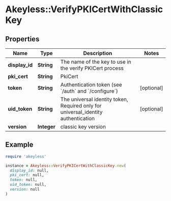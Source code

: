 # Akeyless::VerifyPKICertWithClassicKey

## Properties

| Name | Type | Description | Notes |
| ---- | ---- | ----------- | ----- |
| **display_id** | **String** | The name of the key to use in the verify PKICert process |  |
| **pki_cert** | **String** | PkiCert |  |
| **token** | **String** | Authentication token (see &#x60;/auth&#x60; and &#x60;/configure&#x60;) | [optional] |
| **uid_token** | **String** | The universal identity token, Required only for universal_identity authentication | [optional] |
| **version** | **Integer** | classic key version |  |

## Example

```ruby
require 'akeyless'

instance = Akeyless::VerifyPKICertWithClassicKey.new(
  display_id: null,
  pki_cert: null,
  token: null,
  uid_token: null,
  version: null
)
```

